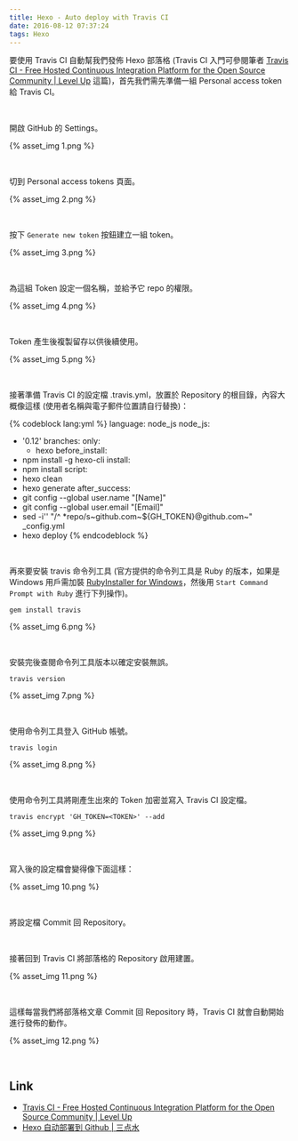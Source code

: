 ```yaml
---
title: Hexo - Auto deploy with Travis CI
date: 2016-08-12 07:37:24
tags: Hexo
---
```


要使用 Travis CI 自動幫我們發佈 Hexo 部落格 (Travis CI 入門可參閱筆者 [Travis CI - Free Hosted Continuous Integration Platform for the Open Source Community | Level Up](http://larrynung.github.io/2014/01/01/travis-ci-free-hosted-continuous-integration-platform-for-the-open-source-community/) 這篇)，首先我們需先準備一組 Personal access token 給 Travis CI。  

<!-- More -->

<br/>


開啟 GitHub 的 Settings。  

{% asset_img 1.png %}

<br/>


切到 Personal access tokens 頁面。  

{% asset_img 2.png %}

<br/>


按下 `Generate new token` 按鈕建立一組 token。  

{% asset_img 3.png %}

<br/>


為這組 Token 設定一個名稱，並給予它 repo 的權限。  

{% asset_img 4.png %}

<br/>


Token 產生後複製留存以供後續使用。  

{% asset_img 5.png %}

<br/>


接著準備 Travis CI 的設定檔 .travis.yml，放置於 Repository 的根目錄，內容大概像這樣 (使用者名稱與電子郵件位置請自行替換)：    

{% codeblock lang:yml %}
language: node_js
node_js:
- '0.12'
branches:
  only:
  - hexo
before_install:
- npm install -g hexo-cli
install:
- npm install
script:
- hexo clean
- hexo generate
after_success:
- git config --global user.name "[Name]"
- git config --global user.email "[Email]"
- sed -i'' "/^ *repo/s~github\.com~${GH_TOKEN}@github.com~" _config.yml
- hexo deploy
{% endcodeblock %}

<br/>


再來要安裝 travis 命令列工具 (官方提供的命令列工具是 Ruby 的版本，如果是 Windows 用戶需加裝 [RubyInstaller for Windows](http://rubyinstaller.org/)，然後用 `Start Command Prompt with Ruby` 進行下列操作)。  

    gem install travis

{% asset_img 6.png %}

<br/>


安裝完後查閱命令列工具版本以確定安裝無誤。  

    travis version

{% asset_img 7.png %}

<br/>


使用命令列工具登入 GitHub 帳號。  

    travis login

{% asset_img 8.png %}

<br/>


使用命令列工具將剛產生出來的 Token 加密並寫入 Travis CI 設定檔。  

    travis encrypt 'GH_TOKEN=<TOKEN>' --add

{% asset_img 9.png %}

<br/>


寫入後的設定檔會變得像下面這樣：  

{% asset_img 10.png %}

<br/>


將設定檔 Commit 回 Repository。  

<br/>

接著回到 Travis CI 將部落格的 Repository 啟用建置。  

{% asset_img 11.png %}

<br/>


這樣每當我們將部落格文章 Commit 回 Repository 時，Travis CI 就會自動開始進行發佈的動作。  

{% asset_img 12.png %}

<br/>


Link
----
* [Travis CI - Free Hosted Continuous Integration Platform for the Open Source Community | Level Up](http://larrynung.github.io/2014/01/01/travis-ci-free-hosted-continuous-integration-platform-for-the-open-source-community/)
* [Hexo 自动部署到 Github | 三点水](http://lotabout.me/2016/Hexo-Auto-Deploy-to-Github/)
